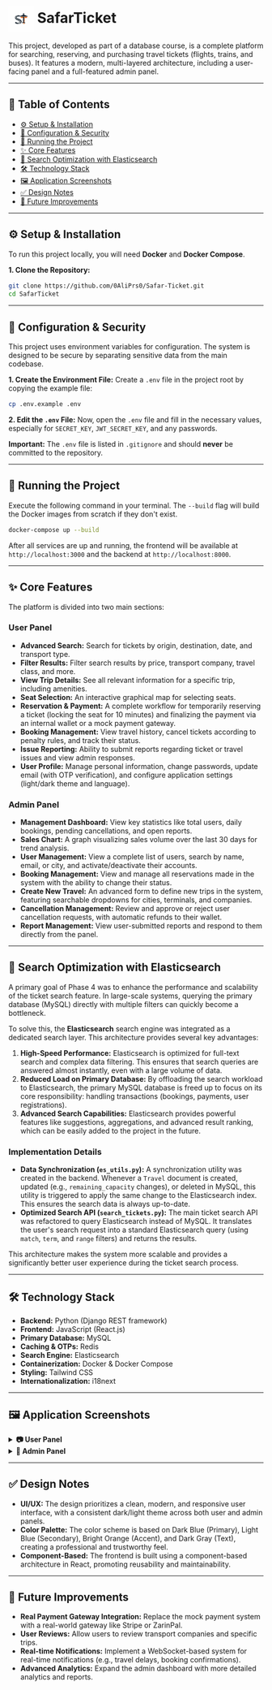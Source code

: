 # <img src="./docs/images/logo-icon.png" width="50" alt="SafarTicket Logo" valign="middle" /> SafarTicket

This project, developed as part of a database course, is a complete platform for searching, reserving, and purchasing travel tickets (flights, trains, and buses). It features a modern, multi-layered architecture, including a user-facing panel and a full-featured admin panel.

---

## 📖 Table of Contents
- [⚙️ Setup & Installation](#️-setup--installation)
- [🔧 Configuration & Security](#-configuration--security)
- [🚀 Running the Project](#-running-the-project)
- [✨ Core Features](#-core-features)
- [🚀 Search Optimization with Elasticsearch](#-search-optimization-with-elasticsearch)
- [🛠️ Technology Stack](#️-technology-stack)
- [🖼️ Application Screenshots](#️-application-screenshots)
- [✅ Design Notes](#-design-notes)
- [📌 Future Improvements](#-future-improvements)

---

## ⚙️ Setup & Installation

To run this project locally, you will need **Docker** and **Docker Compose**.

**1. Clone the Repository:**
```bash
git clone https://github.com/0AliPrs0/Safar-Ticket.git
cd SafarTicket
```

---

## 🔧 Configuration & Security

This project uses environment variables for configuration. The system is designed to be secure by separating sensitive data from the main codebase.

**1. Create the Environment File:**
Create a `.env` file in the project root by copying the example file:
```bash
cp .env.example .env
```
**2. Edit the `.env` File:**
Now, open the `.env` file and fill in the necessary values, especially for `SECRET_KEY`, `JWT_SECRET_KEY`, and any passwords.

**Important:** The `.env` file is listed in `.gitignore` and should **never** be committed to the repository.

---

## 🚀 Running the Project

Execute the following command in your terminal. The `--build` flag will build the Docker images from scratch if they don't exist.
```bash
docker-compose up --build
```
After all services are up and running, the frontend will be available at `http://localhost:3000` and the backend at `http://localhost:8000`.

---

## ✨ Core Features

The platform is divided into two main sections:

### User Panel
- **Advanced Search:** Search for tickets by origin, destination, date, and transport type.
- **Filter Results:** Filter search results by price, transport company, travel class, and more.
- **View Trip Details:** See all relevant information for a specific trip, including amenities.
- **Seat Selection:** An interactive graphical map for selecting seats.
- **Reservation & Payment:** A complete workflow for temporarily reserving a ticket (locking the seat for 10 minutes) and finalizing the payment via an internal wallet or a mock payment gateway.
- **Booking Management:** View travel history, cancel tickets according to penalty rules, and track their status.
- **Issue Reporting:** Ability to submit reports regarding ticket or travel issues and view admin responses.
- **User Profile:** Manage personal information, change passwords, update email (with OTP verification), and configure application settings (light/dark theme and language).

### Admin Panel
- **Management Dashboard:** View key statistics like total users, daily bookings, pending cancellations, and open reports.
- **Sales Chart:** A graph visualizing sales volume over the last 30 days for trend analysis.
- **User Management:** View a complete list of users, search by name, email, or city, and activate/deactivate their accounts.
- **Booking Management:** View and manage all reservations made in the system with the ability to change their status.
- **Create New Travel:** An advanced form to define new trips in the system, featuring searchable dropdowns for cities, terminals, and companies.
- **Cancellation Management:** Review and approve or reject user cancellation requests, with automatic refunds to their wallet.
- **Report Management:** View user-submitted reports and respond to them directly from the panel.

---

## 🚀 Search Optimization with Elasticsearch

A primary goal of Phase 4 was to enhance the performance and scalability of the ticket search feature. In large-scale systems, querying the primary database (MySQL) directly with multiple filters can quickly become a bottleneck.

To solve this, the **Elasticsearch** search engine was integrated as a dedicated search layer. This architecture provides several key advantages:

1.  **High-Speed Performance:** Elasticsearch is optimized for full-text search and complex data filtering. This ensures that search queries are answered almost instantly, even with a large volume of data.
2.  **Reduced Load on Primary Database:** By offloading the search workload to Elasticsearch, the primary MySQL database is freed up to focus on its core responsibility: handling transactions (bookings, payments, user registrations).
3.  **Advanced Search Capabilities:** Elasticsearch provides powerful features like suggestions, aggregations, and advanced result ranking, which can be easily added to the project in the future.

### Implementation Details

- **Data Synchronization (`es_utils.py`):** A synchronization utility was created in the backend. Whenever a `Travel` document is created, updated (e.g., `remaining_capacity` changes), or deleted in MySQL, this utility is triggered to apply the same change to the Elasticsearch index. This ensures the search data is always up-to-date.
- **Optimized Search API (`search_tickets.py`):** The main ticket search API was refactored to query Elasticsearch instead of MySQL. It translates the user's search request into a standard Elasticsearch query (using `match`, `term`, and `range` filters) and returns the results.

This architecture makes the system more scalable and provides a significantly better user experience during the ticket search process.

---

## 🛠️ Technology Stack

- **Backend:** Python (Django REST framework)
- **Frontend:** JavaScript (React.js)
- **Primary Database:** MySQL
- **Caching & OTPs:** Redis
- **Search Engine:** Elasticsearch
- **Containerization:** Docker & Docker Compose
- **Styling:** Tailwind CSS
- **Internationalization:** i18next

---

## 🖼️ Application Screenshots

<details>
<summary><b>📷 User Panel</b></summary>
<br>

**Home & Search Results**
![Home Page](./docs/images/user-home-dark.png)
![Search Results](./docs/images/user-search-results-dark.png)

**Ticket Details & Seat Selection**
![Ticket Details](./docs/images/user-ticket-details-dark.png)
![Seat Selection](./docs/images/user-seat-selection-dark.png)

**Payment & Bookings Management**
![Payment Page](./docs/images/user-payment-page-dark.png)
![My Bookings](./docs/images/user-my-bookings-dark.png)

**Issue Reporting**
![Report Issue Modal](./docs/images/user-report-issue-modal-dark.png)
![View Report Modal](./docs/images/user-view-report-modal-dark.png)

**Profile & Settings**
![User Profile](./docs/images/user-profile-dark.png)
![User Settings](./docs/images/user-settings-dark.png)

**Authentication**
![User Login](./docs/images/user-login-dark.png)
![User Register](./docs/images/user-register-dark.png)

</details>

<details>
<summary><b>🔑 Admin Panel</b></summary>
<br>

**Dashboard (Light & Dark)**
![Admin Dashboard Light](./docs/images/admin-dashboard-light.png)
![Admin Dashboard Dark](./docs/images/admin-dashboard-dark.png)

**User & Booking Management**
![Manage Users](./docs/images/admin-manage-users-dark.png)
![Manage Bookings](./docs/images/admin-manage-bookings-dark.png)

**Travel & Cancellation Management**
![Create Travel](./docs/images/admin-create-travel-dark.png)
![Manage Cancellations](./docs/images/admin-manage-cancellations-dark.png)

**Profile, Settings & Login**
![Admin Profile](./docs/images/admin-profile-dark.png)
![Admin Settings](./docs/images/admin-settings-dark.png)
![Admin Login](./docs/images/admin-login-dark.png)

</details>

---

## ✅ Design Notes

- **UI/UX:** The design prioritizes a clean, modern, and responsive user interface, with a consistent dark/light theme across both user and admin panels.
- **Color Palette:** The color scheme is based on Dark Blue (Primary), Light Blue (Secondary), Bright Orange (Accent), and Dark Gray (Text), creating a professional and trustworthy feel.
- **Component-Based:** The frontend is built using a component-based architecture in React, promoting reusability and maintainability.

---

## 📌 Future Improvements

- **Real Payment Gateway Integration:** Replace the mock payment system with a real-world gateway like Stripe or ZarinPal.
- **User Reviews:** Allow users to review transport companies and specific trips.
- **Real-time Notifications:** Implement a WebSocket-based system for real-time notifications (e.g., travel delays, booking confirmations).
- **Advanced Analytics:** Expand the admin dashboard with more detailed analytics and reports.
